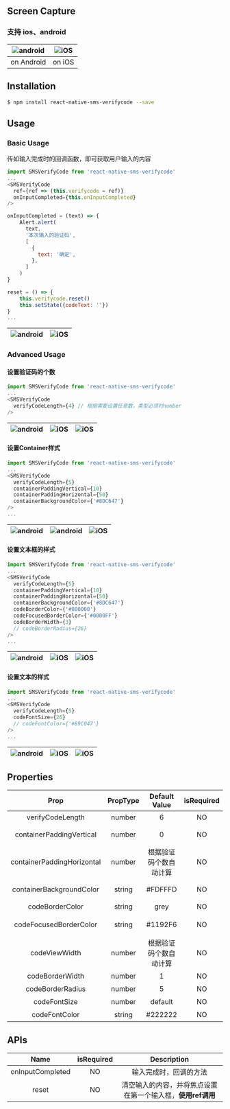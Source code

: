 ## Screen Capture

### 支持 ios、android

|![android](https://github.com/shixiaoquan/react-native-sms-verifycode/blob/master/screencaptures/react-native-sms-verifycode-android.gif)|![iOS](https://github.com/shixiaoquan/react-native-sms-verifycode/blob/master/screencaptures/react-native-sms-verifycode-ios.gif)|
|:-:|:-:|
|on Android|on iOS|

## Installation

```bash
$ npm install react-native-sms-verifycode --save
```

## Usage

### Basic Usage

传如输入完成时的回调函数，即可获取用户输入的内容

```javascript
import SMSVerifyCode from 'react-native-sms-verifycode'
...
<SMSVerifyCode
  ref={ref => (this.verifycode = ref)}
  onInputCompleted={this.onInputCompleted}
/>

onInputCompleted = (text) => {
	Alert.alert(
	  text,
	  '本次输入的验证码',
	  [
	  	{
	      text: '确定',
	    },
	  ]
	)
}

reset = () => {
	this.verifycode.reset()
	this.setState({codeText: ''})
}
...        
```

|![android](https://github.com/shixiaoquan/react-native-sms-verifycode/blob/master/screencaptures/normal-android.png)|![iOS](https://github.com/shixiaoquan/react-native-sms-verifycode/blob/master/screencaptures/normal-ios.png)|
|:-:|:-:|

### Advanced Usage

#### 设置验证码的个数

```javascript
import SMSVerifyCode from 'react-native-sms-verifycode'
...
<SMSVerifyCode
  verifyCodeLength={4} // 根据需要设置任意数，类型必须时number
/>
```

|![android](https://github.com/shixiaoquan/react-native-sms-verifycode/blob/master/screencaptures/change-number-4.png)|![iOS](https://github.com/shixiaoquan/react-native-sms-verifycode/blob/master/screencaptures/change-number-5.png)|![iOS](https://github.com/shixiaoquan/react-native-sms-verifycode/blob/master/screencaptures/change-number-6.png)|
|:-:|:-:|:-:|

#### 设置Container样式

```javascript
import SMSVerifyCode from 'react-native-sms-verifycode'
...
<SMSVerifyCode
  verifyCodeLength={5}
  containerPaddingVertical={10}
  containerPaddingHorizontal={50}
  containerBackgroundColor={'#8DC647'}
/>
...        
```

|![android](https://github.com/shixiaoquan/react-native-sms-verifycode/blob/master/screencaptures/change-container-3.png)|![android](https://github.com/shixiaoquan/react-native-sms-verifycode/blob/master/screencaptures/change-container-1.png)|![iOS](https://github.com/shixiaoquan/react-native-sms-verifycode/blob/master/screencaptures/change-container-2.png)|
|:-:|:-:|:-:|

#### 设置文本框的样式

```javascript
import SMSVerifyCode from 'react-native-sms-verifycode'
...
<SMSVerifyCode
  verifyCodeLength={5}
  containerPaddingVertical={10}
  containerPaddingHorizontal={50}
  containerBackgroundColor={'#8DC647'}
  codeBorderColor={'#000000'}
  codeFocusedBorderColor={'#0000FF'}
  codeBorderWidth={3}
  // codeBorderRadius={26}
/>
...        
```

|![android](https://github.com/shixiaoquan/react-native-sms-verifycode/blob/master/screencaptures/change-border-1.png)|![iOS](https://github.com/shixiaoquan/react-native-sms-verifycode/blob/master/screencaptures/change-border-3.png)|![iOS](https://github.com/shixiaoquan/react-native-sms-verifycode/blob/master/screencaptures/change-border-2.png)|
|:-:|:-:|:-:|

#### 设置文本的样式

```javascript
import SMSVerifyCode from 'react-native-sms-verifycode'
...
<SMSVerifyCode
  verifyCodeLength={5}
  codeFontSize={26}
  // codeFontColor={'#89C047'}
/>
...        
```

|![android](https://github.com/shixiaoquan/react-native-sms-verifycode/blob/master/screencaptures/change-textstyle-1.png)|![iOS](https://github.com/shixiaoquan/react-native-sms-verifycode/blob/master/screencaptures/change-textstyle-2.png)|![iOS](https://github.com/shixiaoquan/react-native-sms-verifycode/blob/master/screencaptures/change-textstyle-3.png)|
|:-:|:-:|:-:|

## **Properties**

| Prop | PropType | Default Value |isRequired| Description |
|:-:|:-:|:-:|:-:|:-:|
| verifyCodeLength | number | 6 | NO | 验证码的个数 |
| containerPaddingVertical | number | 0 | NO | 外层容器的paddingVertical |
| containerPaddingHorizontal | number | 根据验证码个数自动计算 | NO | 外层容器的paddingHorizontal |
| containerBackgroundColor | string | #FDFFFD | NO | 外层容器的backgroundColor |
| codeBorderColor | string | grey | NO | 文本框的颜色 |
| codeFocusedBorderColor | string | #1192F6 | NO | 当前获得焦点的文本框的颜色 |
| codeViewWidth | number | 根据验证码个数自动计算 | NO | 文本框的宽度 |
| codeBorderWidth | number | 1 | NO | 文本框的粗细 |
| codeBorderRadius | number | 5 | NO | 文本框的圆角大小 |
| codeFontSize | number | default | NO | 文本的大小 |
| codeFontColor | string | #222222 | NO | 文本的颜色 |

## **APIs**

| Name | isRequired | Description |
|:-:|:-:|:-:|
| onInputCompleted | NO | 输入完成时，回调的方法 |
| reset | NO | 清空输入的内容，并将焦点设置在第一个输入框，**使用ref调用** |



